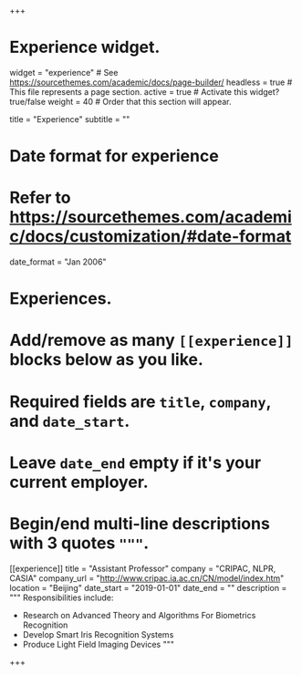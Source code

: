 +++
# Experience widget.
widget = "experience"  # See https://sourcethemes.com/academic/docs/page-builder/
headless = true  # This file represents a page section.
active = true  # Activate this widget? true/false
weight = 40  # Order that this section will appear.

title = "Experience"
subtitle = ""

# Date format for experience
#   Refer to https://sourcethemes.com/academic/docs/customization/#date-format
date_format = "Jan 2006"

# Experiences.
#   Add/remove as many `[[experience]]` blocks below as you like.
#   Required fields are `title`, `company`, and `date_start`.
#   Leave `date_end` empty if it's your current employer.
#   Begin/end multi-line descriptions with 3 quotes `"""`.
[[experience]]
  title = "Assistant Professor"
  company = "CRIPAC, NLPR, CASIA"
  company_url = "http://www.cripac.ia.ac.cn/CN/model/index.htm"
  location = "Beijing"
  date_start = "2019-01-01"
  date_end = ""
  description = """
  Responsibilities include:
  
  * Research on Advanced Theory and Algorithms For Biometrics Recognition
  * Develop Smart Iris Recognition Systems
  * Produce Light Field Imaging Devices
  """

+++
